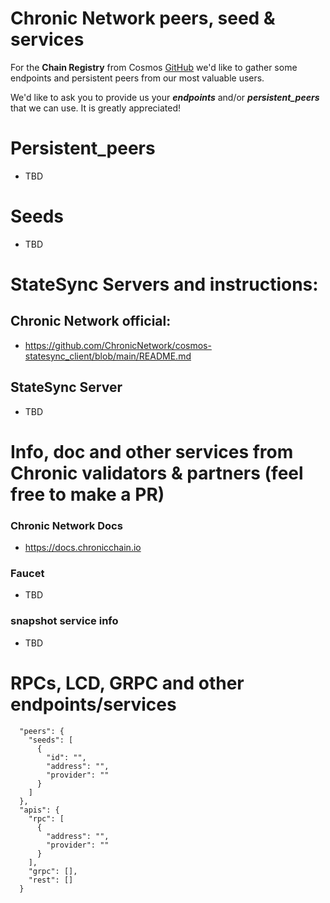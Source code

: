 # Chronic Network peers, seed & services
For the **Chain Registry** from Cosmos [GitHub](https://github.com/cosmos/chain-registry/tree/master/chronicnetwork) we'd like to gather some endpoints and persistent peers from our most valuable users.

We'd like to ask you to provide us your ***endpoints*** and/or ***persistent_peers*** that we can use. It is greatly appreciated!

# Persistent_peers
* TBD 

# Seeds
* TBD

# StateSync Servers and instructions:

## Chronic Network official:
  * https://github.com/ChronicNetwork/cosmos-statesync_client/blob/main/README.md
##  StateSync Server
* TBD

# Info, doc and other services from Chronic validators & partners (feel free to make a PR)
### Chronic Network Docs
* https://docs.chronicchain.io

###  Faucet
* TBD

### snapshot service info 
* TBD



# RPCs, LCD, GRPC and other endpoints/services 
```
  "peers": {
    "seeds": [
      {
        "id": "",
        "address": "",
        "provider": ""
      }
    ]
  },
  "apis": {
    "rpc": [
      {
        "address": "",
        "provider": ""
      }
    ],
    "grpc": [],
    "rest": []
  }
  ```